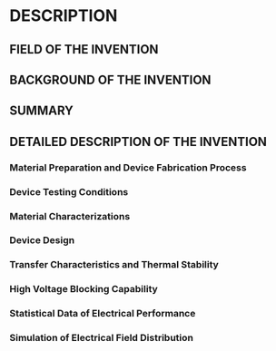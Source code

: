 # DESCRIPTION

## FIELD OF THE INVENTION

## BACKGROUND OF THE INVENTION

## SUMMARY

## DETAILED DESCRIPTION OF THE INVENTION

### Material Preparation and Device Fabrication Process

### Device Testing Conditions

### Material Characterizations

### Device Design

### Transfer Characteristics and Thermal Stability

### High Voltage Blocking Capability

### Statistical Data of Electrical Performance

### Simulation of Electrical Field Distribution

